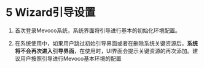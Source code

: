 # 5 Wizard引导设置

1. 首次登录Mevoco系统，系统界面将引导进行基本的初始化环境配置。

2. 在系统使用中，如果用户跳过初始引导界面或者在删除系统关键资源后，**系统将不会再次进入引导界面**，在使用时，UI界面会提示关键资源的再次添加。建议用户按照引导进行Mevoco基本环境的配置

